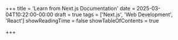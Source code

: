 +++
title = 'Learn from Next.js Documentation'
date = 2025-03-04T10:22:00-00:00
draft = true
tags = ['Next.js', 'Web Development', 'React']
showReadingTime = false
showTableOfContents = true

+++
